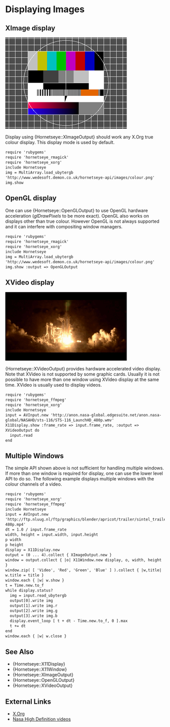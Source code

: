 Displaying Images
=================

XImage display
--------------

![XImage display](images/colour.png)

Display using {Hornetseye::XImageOutput} should work any X.Org true colour display. This display mode is used by default.

    require 'rubygems'
    require 'hornetseye_rmagick'
    require 'hornetseye_xorg'
    include Hornetseye
    img = MultiArray.load_ubytergb 'http://www.wedesoft.demon.co.uk/hornetseye-api/images/colour.png'
    img.show

OpenGL display
--------------

One can use {Hornetseye::OpenGLOutput} to use OpenGL hardware acceleration (*glDrawPixels* to be more exact). OpenGL also works on displays other than true colour. However OpenGL is not always supported and it can interfere with compositing window managers.

    require 'rubygems'
    require 'hornetseye_rmagick'
    require 'hornetseye_xorg'
    include Hornetseye
    img = MultiArray.load_ubytergb 'http://www.wedesoft.demon.co.uk/hornetseye-api/images/colour.png'
    img.show :output => OpenGLOutput

XVideo display
--------------

![XVideo display](images/xvideo.png)

{Hornetseye::XVideoOutput} provides hardware accelerated video display. Note that XVideo is not supported by some graphic cards. Usually it is not possible to have more than one window using XVideo display at the same time. XVideo is usually used to display videos.

    require 'rubygems'
    require 'hornetseye_ffmpeg'
    require 'hornetseye_xorg'
    include Hornetseye
    input = AVInput.new 'http://anon.nasa-global.edgesuite.net/anon.nasa-global/NASAHD/sts-116/STS-116_LaunchHD_480p.wmv'
    X11Display.show :frame_rate => input.frame_rate, :output => XVideoOutput do
      input.read
    end

Multiple Windows
----------------

The simple API shown above is not sufficient for handling multiple windows. If more than one window is required for display, one can use the lower level API to do so. The following example displays multiple windows with the colour channels of a video.

    require 'rubygems'
    require 'hornetseye_xorg'
    require 'hornetseye_ffmpeg'
    include Hornetseye
    input = AVInput.new 'http://ftp.nluug.nl/ftp/graphics/blender/apricot/trailer/sintel_trailer-480p.mp4'
    dt = 1.0 / input.frame_rate
    width, height = input.width, input.height
    p width
    p height
    display = X11Display.new
    output = (0 ... 4).collect { XImageOutput.new }
    window = output.collect { |o| X11Window.new display, o, width, height }
    window.zip( [ 'Video', 'Red', 'Green', 'Blue' ] ).collect { |w,title| w.title = title }
    window.each { |w| w.show }
    t = Time.new.to_f
    while display.status?
      img = input.read_ubytergb
      output[0].write img
      output[1].write img.r
      output[2].write img.g
      output[3].write img.b
      display.event_loop [ t + dt - Time.new.to_f, 0 ].max
      t += dt
    end
    window.each { |w| w.close }

See Also
--------

* {Hornetseye::X11Display}
* {Hornetseye::X11Window}
* {Hornetseye::XImageOutput}
* {Hornetseye::OpenGLOutput}
* {Hornetseye::XVideoOutput}

External Links
--------------

* [X.Org](http://www.x.org/)
* [Nasa High Definition videos](http://www.nasa.gov/multimedia/hd/)

